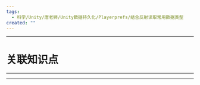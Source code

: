 ```yaml
---
tags:
  - 科学/Unity/唐老狮/Unity数据持久化/Playerprefs/结合反射读取常用数据类型
created: ""
---
```


---
# 关联知识点



---




---
